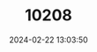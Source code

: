---
title: "10208"
category: "Hobbseus petilus"
draft: false
date: 2024-02-22 13:03:50
languages:
  English: ["Tombigbee Riverlet Crayfish"]
---
